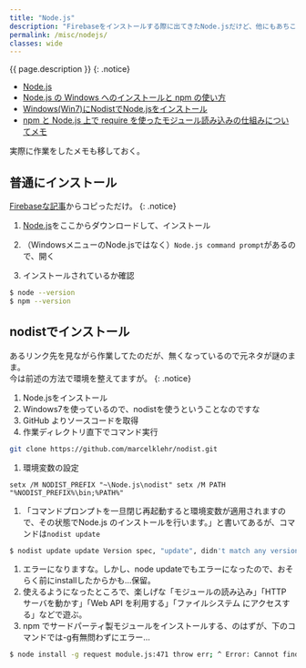 ```yaml
---
title: "Node.js"
description: "Firebaseをインストールする際に出てきたNode.jsだけど、他にもあちこちで出てきたような。"
permalink: /misc/nodejs/
classes: wide
---
```

{{ page.description }}
{: .notice}

+ [Node.js](https://nodejs.org/ja/)
+ [Node.js の Windows へのインストールと npm の使い方](http://yohshiy.blog.fc2.com/blog-entry-307.html)
+ [Windows(Win7)にNodistでNode.jsをインストール](https://qiita.com/siouxcitizen/items/63e17ccae386ffa17563)
+ [npm と Node.js 上で require を使ったモジュール読み込みの仕組みについてメモ](http://phiary.me/npm-node-js-require-module-memo/)

実際に作業をしたメモも移しておく。

## 普通にインストール

[Firebaseな記事](/sitesystem/firebase/)からコピっただけ。
{: .notice}

1. [Node.js](https://nodejs.org/ja/)をここからダウンロードして、インストール
1. （WindowsメニューのNode.jsではなく）`Node.js command prompt`があるので、開く

1. インストールされているか確認
```sh
$ node --version
$ npm --version
```

## nodistでインストール

あるリンク先を見ながら作業してたのだが、無くなっているので元ネタが謎のまま。  
今は前述の方法で環境を整えてますが。
{: .notice}

1. Node.jsをインストール
1. Windows7を使っているので、nodistを使うということなのですな
1. GitHub よりソースコードを取得
1. 作業ディレクトリ直下でコマンド実行
```sh
git clone https://github.com/marcelklehr/nodist.git
```
1. 環境変数の設定
```
setx /M NODIST_PREFIX "~\Node.js\nodist" setx /M PATH "%NODIST_PREFIX%\bin;%PATH%"
```
1. 「コマンドプロンプトを一旦閉じ再起動すると環境変数が適用されますので、その状態でNode.js のインストールを行います。」と書いてあるが、コマンドは`nodist update`
```sh
$ nodist update update Version spec, "update", didn't match any version. Sorry.
```
1. エラーになりますな。しかし、node updateでもエラーになったので、おそらく前にinstallしたからかも…保留。
1. 使えるようになったところで、楽しげな「モジュールの読み込み」「HTTP サーバを動かす」「Web API を利用する」「ファイルシステム にアクセスする」などで遊ぶ。
1. npm でサードパーティ製モジュールをインストールする、のはずが、下のコマンドでは-g有無問わずにエラー…
```sh
$ node install -g request module.js:471 throw err; ^ Error: Cannot find module 'C:\Users\treetop\Node.js\nodist\install' at Function.Module._resolveFilename (module.js:469:15) at Function.Module._load (module.js:417:25) at Module.runMain (module.js:604:10) at run (bootstrap_node.js:393:7) at startup (bootstrap_node.js:150:9) at bootstrap_node.js:508:3
```
